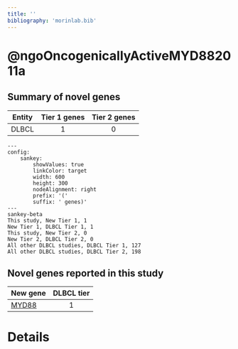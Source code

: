 ```yaml
---
title: ''
bibliography: 'morinlab.bib'
---
```


# @ngoOncogenicallyActiveMYD882011a
## Summary of novel genes

|Entity| Tier 1 genes| Tier 2 genes|
|:-:|:-:|:-:|
|DLBCL|1|0|
```mermaid
---
config:
    sankey:
        showValues: true
        linkColor: target
        width: 600
        height: 300
        nodeAlignment: right
        prefix: '('
        suffix: ' genes)'
---
sankey-beta
This study, New Tier 1, 1
New Tier 1, DLBCL Tier 1, 1
This study, New Tier 2, 0
New Tier 2, DLBCL Tier 2, 0
All other DLBCL studies, DLBCL Tier 1, 127
All other DLBCL studies, DLBCL Tier 2, 198
```


## Novel genes reported in this study

|New gene|DLBCL tier|
|:-|:-:|
|[MYD88](MYD88)|1 |

# Details

